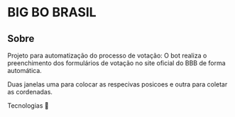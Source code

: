 <h1>BIG BO BRASIL</h1>

<h2>Sobre</h2>
<p>Projeto para automatização do processo de votação: O bot realiza o preenchimento dos formulários de votação no site oficial do BBB de forma automática. </p>
<p>Duas janelas uma para colocar as respecivas posicoes e outra para coletar as cordenadas.</p>

Tecnologias
  🐍
